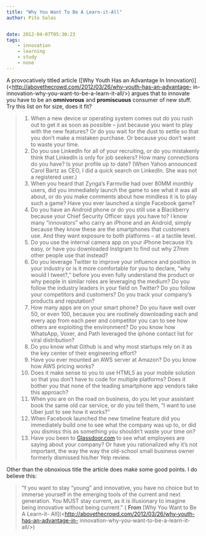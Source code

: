 ```yaml
---
title: "Why You Want To Be A Learn-it-All"
author: Pito Salas


date: 2012-04-07T05:30:23
tags:
    - innovation
    - learning
    - study
    - none
---
```




A provocatively titled article ([Why Youth Has an Advantage In
Innovation)](<http://abovethecrowd.com/2012/03/26/why-youth-has-an-advantage-
in-innovation-why-you-want-to-be-a-learn-it-all/>) argues that to innovate you
have to be an **omnivorous** and **promiscuous** consumer of new stuff. Try
this list on for size, does it fit?

>   1. When a new device or operating system comes out do you rush out to get
> it as soon as possible – just because you want to play with the new
> features? Or do you wait for the dust to settle so that you don’t make a
> mistaken purchase. Or because you don’t want to waste your time.
>   2. Do you use LinkedIn for all of your recruiting, or do you mistakenly
> think that LinkedIn is only for job seekers? How many connections do you
> have? Is your profile up to date? (When Yahoo announced Carol Bartz as CEO,
> I did a quick search on LinkedIn. She was not a registered user.)
>   3. When you heard that Zynga’s Farmville had over 80MM monthly users, did
> you immediately launch the game to see what it was all about, or do you make
> comments about how mindless it is to play such a game? Have you ever
> launched a single Facebook game?
>   4. Do you have an Android phone or do you still use a Blackberry because
> your Chief Security Officer says you have to? I know many “innovators” who
> carry an iPhone and an Android, simply because they know these are the
> smartphones that customers use. And they want exposure to both platforms –
> at a tactile level.
>   5. Do you use the internal camera app on your iPhone because it’s easy, or
> have you downloaded Instgram to find out why 27mm other people use that
> instead?
>   6. Do you leverage Twitter to improve your influence and position in your
> industry or is it more comfortable for you to declare, “why would I tweet?,”
> before you even fully understand the product or why people in similar roles
> are leveraging the medium? Do you follow the industry leaders in your field
> on Twitter? Do you follow your competitors and customers? Do you track your
> company’s products and reputation?
>   7. How many apps are on your smart phone? Do you have well over 50, or
> even 100, because you are routinely downloading each and every app from each
> peer and competitor you can to see how others are exploiting the
> environment? Do you know how WhatsApp, Voxer, and Path leveraged the iphone
> contact list for viral distribution?
>   8. Do you know what Github is and why most startups rely on it as the key
> center of their engineering effort?
>   9. Have you ever mounted an AWS server at Amazon? Do you know how AWS
> pricing works?
>   10. Does it make sense to you to use HTML5 as your mobile solution so that
> you don’t have to code for multiple platforms? Does it bother you that none
> of the leading smartphone app vendors take this approach?
>   11. When you are on the road on business, do you let your assistant book
> the same old car service, or do you tell them, “I want to use Uber just to
> see how it works?”
>   12. When Facebook launched the new timeline feature did you immediately
> build one to see what the company was up to, or did you dismiss this as
> something you shouldn’t waste your time on?
>   13. Have you been to [Glassdoor.com](<http://www.glassdoor.com/>) to see
> what employees are saying about your company? Or have you rationalized why
> it’s not important, the way the way the old-school small business owner
> formerly dismissed his/her Yelp review.
>

Other than the obnoxious title the article does make some good points. I do
believe this:

> "f you want to stay “young” and innovative, you have no choice but to
> immerse yourself in the emerging tools of the current and next generation.
> You MUST stay current, as it is illusionary to imagine being innovative
> without being current." ( **From** [Why You Want to Be A Learn-it-
> All](<http://abovethecrowd.com/2012/03/26/why-youth-has-an-advantage-in-
> innovation-why-you-want-to-be-a-learn-it-all/>)

[](<http://abovecrowd.files.wordpress.com/2012/03/gboro1xrgb.jpeg>)


